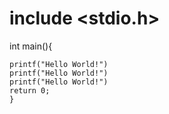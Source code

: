 # include <stdio.h>

int main(){

    printf("Hello World!")
    printf("Hello World!")
    printf("Hello World!")
    return 0;
    }
